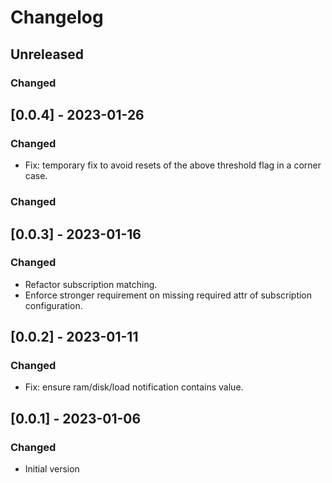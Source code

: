 # Changelog

## Unreleased

### Changed

## [0.0.4] - 2023-01-26

### Changed

- Fix: temporary fix to avoid resets of the above threshold flag in a corner case. 

### Changed

## [0.0.3] - 2023-01-16

### Changed

- Refactor subscription matching. 
- Enforce stronger requirement on missing required attr of subscription
  configuration.

## [0.0.2] - 2023-01-11

### Changed

- Fix: ensure ram/disk/load notification contains value.

## [0.0.1] - 2023-01-06

### Changed

- Initial version
